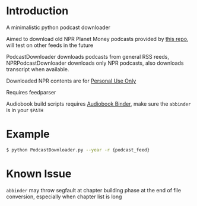 # Introduction
A minimalistic python podcast downloader

Aimed to download old NPR Planet Money podcasts provided by [this repo](https://github.com/xjcl/planetmoney-rss),
will test on other feeds in the future

PodcastDownloader downloads podcasts from general RSS reeds, NPRPodcastDownloader downloads only NPR podcasts, 
also downloads transcript when available. 

Downloaded NPR contents are for 
[Personal Use Only](https://www.npr.org/about-npr/179881519/rights-and-permissions-information)

Requires feedparser

Audiobook build scripts requires [Audiobook Binder](http://bluezbox.com/audiobookbinder.html), make sure the `abbinder` is in your `$PATH`

# Example
```bash
$ python PodcastDownloader.py --year -r {podcast_feed}
```

# Known Issue

`abbinder` may throw segfault at chapter building phase at the end of file conversion, especially when chapter list is long
